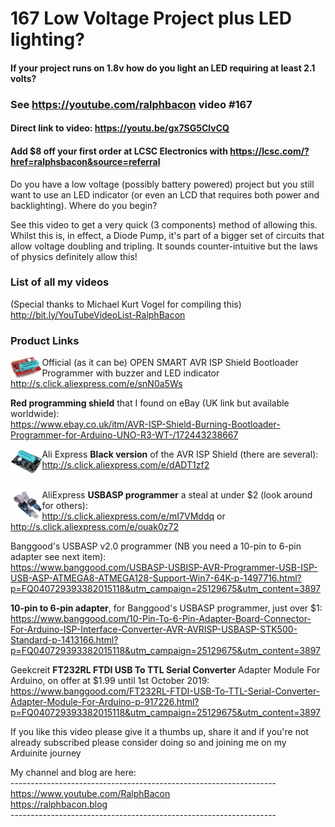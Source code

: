 # 167 Low Voltage Project plus LED lighting?
#### If your project runs on 1.8v how do you light an LED requiring at least 2.1 volts?

### See https://youtube.com/ralphbacon video #167
#### Direct link to video: https://youtu.be/gx7SG5ClvCQ

#### Add $8 off your first order at LCSC Electronics with https://lcsc.com/?href=ralphsbacon&source=referral

Do you have a low voltage (possibly battery powered) project but you still want to use an LED indicator (or even an LCD that requires both power and backlighting). Where do you begin?

See this video to get a very quick (3 components) method of allowing this. Whilst this is, in effect, a Diode Pump, it's part of a bigger set of circuits that allow voltage doubling and tripling. It sounds counter-intuitive but the laws of physics definitely allow this!

### List of all my videos
(Special thanks to Michael Kurt Vogel for compiling this)  
http://bit.ly/YouTubeVideoList-RalphBacon

### Product Links

<img src="images/Shield_Programmer.JPG" width="10%" align="left">

Official (as it can be) OPEN SMART AVR ISP Shield Bootloader Programmer with buzzer and LED indicator  
http://s.click.aliexpress.com/e/snN0a5Ws  


**Red programming shield** that I found on eBay (UK link but available worldwide):  
https://www.ebay.co.uk/itm/AVR-ISP-Shield-Burning-Bootloader-Programmer-for-Arduino-UNO-R3-WT-/172443238667

<img src="images/Non-red_programmer.JPG" width="10%" align="left">  

Ali Express **Black version** of the AVR ISP Shield (there are several):  
http://s.click.aliexpress.com/e/dADT1zf2  
<br>


<img src="images/usbasp_programmer.JPG" width="10%" align="left">  

AliExpress **USBASP programmer** a steal at under $2 (look around for others):   
http://s.click.aliexpress.com/e/mI7VMddq or  
http://s.click.aliexpress.com/e/ouak0z72   


Banggood's USBASP v2.0 programmer (NB you need a 10-pin to 6-pin adapter see next item):  
https://www.banggood.com/USBASP-USBISP-AVR-Programmer-USB-ISP-USB-ASP-ATMEGA8-ATMEGA128-Support-Win7-64K-p-1497716.html?p=FQ040729393382015118&utm_campaign=25129675&utm_content=3897  


**10-pin to 6-pin adapter**, for Banggood's USBASP programmer, just over $1:  
https://www.banggood.com/10-Pin-To-6-Pin-Adapter-Board-Connector-For-Arduino-ISP-Interface-Converter-AVR-AVRISP-USBASP-STK500-Standard-p-1413166.html?p=FQ040729393382015118&utm_campaign=25129675&utm_content=3897  


Geekcreit **FT232RL FTDI USB To TTL Serial Converter** Adapter Module For Arduino, on offer at $1.99 until 1st October 2019:  
https://www.banggood.com/FT232RL-FTDI-USB-To-TTL-Serial-Converter-Adapter-Module-For-Arduino-p-917226.html?p=FQ040729393382015118&utm_campaign=25129675&utm_content=3897





If you like this video please give it a thumbs up, share it and if you're not already subscribed please consider doing so and joining me on my Arduinite journey

My channel and blog are here:  
\------------------------------------------------------------------  
https://www.youtube.com/RalphBacon  
https://ralphbacon.blog  
\------------------------------------------------------------------
